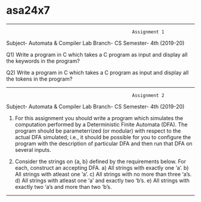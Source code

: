 # asa24x7

----------------------------------------------------------------------------------------------------------
                                                   Assignment 1

Subject- Automata & Compiler Lab
Branch- CS
Semester- 4th (2019-20)


Q1) Write a program in C which takes a C program as input and display all the keywords in the program?

Q2) Write a program in C which takes a C program as input and display all the tokens in the program?

-----------------------------------------------------------------------------------------------------------
                                                   Assignment 2

Subject- Automata & Compiler Lab
Branch- CS
Semester- 4th (2019-20)

1. For this assignment you should write a program which simulates the
computation performed by a Deterministic Finite Automata (DFA). The
program should be parameterrized (or modular) with respect to the actual
DFA simulated; i.e., it should be possible for you to configure the program
with the description of particular DFA and then run that DFA on several
inputs.

2. Consider the strings on {a, b} defined by the requirements below. For
each, construct an accepting DFA.
a) All strings with exactly one ‘a’.
b) All strings with atleast one ‘a’.
c) All strings with no more than three ‘a’s.
d) All strings with atleast one ‘a’ and exactly two ‘b’s.
e) All strings with exactly two ‘a’s and more than two ‘b’s.

--------------------------------------------------------------------------------------------------------------

